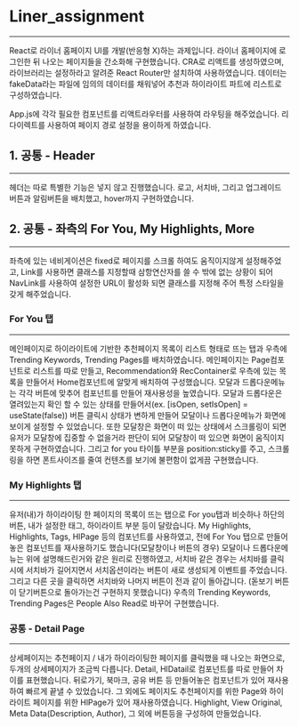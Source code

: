# Liner_assignment
---
React로 라이너 홈페이지 UI를 개발(반응형 X)하는 과제입니다.
라이너 홈페이지에 로그인한 뒤 나오는 페이지들을 간소화해 구현했습니다.
CRA로 리액트를 생성하였으며, 라이브러리는 설정하라고 알려준 React Router만 설치하여 사용하였습니다.
데이터는 fakeData라는 파일에 임의의 데이터를 채워넣어 추천과 하이라이트 파트에 리스트로 구성하였습니다.

App.js에 각각 필요한 컴포넌트를 리액트라우터를 사용하여 라우팅을 해주었습니다.
리다이렉트를 사용하여 페이지 경로 설정을 용이하게 하였습니다.


## 1. 공통 - Header
---
헤더는 따로 특별한 기능은 넣지 않고 진행했습니다.
로고, 서치바, 그리고 업그레이드 버튼과 알림버튼을 배치했고, hover까지 구현하였습니다.

## 2. 공통 - 좌측의 For You, My Highlights, More
---
좌측에 있는 네비게이션은 fixed로 페이지를 스크롤 하여도 움직이지않게 설정해주었고,
Link를 사용하면 클래스를 지정할때 삼항연산자를 쓸 수 밖에 없는 상황이 되어
NavLink를 사용하여 설정한 URL이 활성화 되면 클래스를 지정해 주어 특정 스타일을 갖게 해주었습니다.

### For You 탭
---
메인페이지로 하이라이트에 기반한 추천페이지 목록이 리스트 형태로 뜨는 탭과
우측에 Trending Keywords, Trending Pages를 배치하였습니다.
메인페이지는 Page컴포넌트로 리스트를 따로 만들고,
Recommendation와 RecContainer로 우측에 있는 목록을 만들어서 Home컴포넌트에 알맞게 배치하여 구성했습니다.
모달과 드롭다운메뉴는 각각 버튼에 맞추어 컴포넌트를 만들어 재사용성을 높였습니다.
모달과 드롭다운은 열려있는지 확인 할 수 있는 상태를 만들어서(ex. [isOpen, setIsOpen] = useState(false))
버튼 클릭시 상태가 변하게 만들어 모달이나 드롭다운메뉴가 화면에 보이게 설정할 수 있었습니다.
또한 모달창은 화면이 떠 있는 상태에서 스크롤링이 되면 
유저가 모달창에 집중할 수 없을거라 판단이 되어 모달창이 떠 있으면 화면이 움직이지 못하게 구현하였습니다.
그리고 for you 타이틀 부분을 position:sticky를 주고, 
스크롤링을 하면 폰트사이즈를 줄여 컨텐츠를 보기에 불편함이 없게끔 구현했습니다.

### My Highlights 탭
---
유저(내)가 하이라이팅 한 페이지의 목록이 뜨는 탭으로 For you탭과 비슷하나
하단의 버튼, 내가 설정한 태그, 하이라이트 부분 등이 달랐습니다.
My Highlights, Highlights, Tags, HlPage 등의 컴포넌트를 사용하였고,
전에 For You 탭으로 만들어 놓은 컴포넌트를 재사용하기도 했습니다(모달창이나 버튼의 경우)
모달이나 드롭다운메뉴는 위에 설명해드린거와 같은 원리로 진행하였고,
서치바 같은 경우는 서치바를 클릭시에 서치바가 길어지면서 서치옵션이라는 버튼이 새로 생성되게 이벤트를 주었습니다.
그리고 다른 곳을 클릭하면 서치바와 나머지 버튼이 전과 같이 돌아갑니다. (돋보기 버튼이 닫기버튼으로 돌아가는건 구현하지 못했습니다)
우측의 Trending Keywords, Trending Pages은 People Also Read로 바꾸어 구현했습니다.

### 공통 - Detail Page
---
상세페이지는 추천페이지 / 내가 하이라이팅한 페이지를 클릭했을 때 나오는 화면으로,
두개의 상세페이지가 조금씩 다릅니다.
Detail, HlDatail로 컴포넌트를 따로 만들어 차이를 표현했습니다. 
뒤로가기, 북마크, 공유 버튼 등 만들어놓은 컴포넌트가 있어 재사용하여 빠르게 끝낼 수 있었습니다.
그 외에도 페이지도 추천페이지를 위한 Page와 하이라이트 페이지를 위한 HlPage가 있어 재사용하였습니다.
Highlight, View Original, Meta Data(Description, Author), 그 외에 버튼등을 구성하여 만들었습니다.
